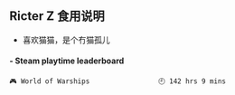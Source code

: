 ## Ricter Z 食用说明
- 喜欢猫猫，是个冇猫孤儿

<!-- steam-box start -->
#### - Steam playtime leaderboard
```text
🎮 World of Warships                 🕘 142 hrs 9 mins
```
<!-- Powered by https://github.com/YouEclipse/steam-box . -->
<!-- steam-box end -->
